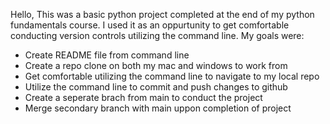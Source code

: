 Hello, This was a basic python project completed at the end of my python fundamentals
 course. I used it as an oppurtunity to get comfortable conducting version controls utilizing the command line.
My goals were:
* Create README file from command line
* Create a repo clone on both my mac and windows to work from
* Get comfortable utilizing the command line to navigate to my local repo
* Utilize the command line to commit and push changes to github
* Create a seperate brach from main to conduct the project 
* Merge secondary branch with main uppon completion of project
